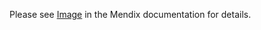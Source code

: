 Please see [Image](https://docs.mendix.com/appstore/widgets/image) in the Mendix documentation for details.
